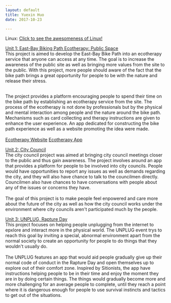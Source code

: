 ```yaml
---
layout: default
title: Yuexin Huo
date: 2017-10-23

---
```

Linux:
[Click to see the awesomeness of Linux!](/linux/web/home.html)


[Unit 1: East-Bay Biking Path Ecotherapy: Public Space](/linux/web/home.html)<br>
This project is aimed to develop the East-Bay Bike Path into an ecotherapy service that anyone can access at any time. The goal is to increase the awareness of the public site as well as bringing more values from the site to the public. With this project, more people should aware of the fact that the bike path brings a great opportunity for people to be with the nature and release their stress. <br><br>

The project provides a platform encouraging people to spend their time on the bike path by establishing an ecotherapy service from the site. The process of the ecotherapy is not done by professionals but by the physical and mental interaction among people and the nature around the bike path. Mechanisms such as card collecting and therapy instructions are given to enhance the user experience. An app dedicated for constructing the bike path experience as well as a website promoting the idea were made.
<br><br>
[Ecotherapy Website](/eastbay/main.html)
[Ecotherapy App]()

[Unit 2: City Council](/linux/web/home.html)<br>
The city council project was aimed at bringing city council meetings closer to the public and thus gain awareness. The project involves around an app that provides a platform for people to be involved into city councils. People would have opportunities to report any issues as well as demands regarding the city, and they will also have chance to talk to the councilmen directly. Councilmen also have chances to have conversations with people about any of the issues or concerns they have. 
<br><br>
The goal of this project is to make people feel enpowered and care more about the future of the city as well as how the city council works under the environment where city councils aren't participated much by the people. 


[Unit 3: UNPLUG, Rapture Day](/linux/web/home.html)<br>
This project focuses on helping people unplugging from the internet to epxlore and interact more in the physical world. The UNPLUG event trys to reach this goal by inviting a special, abnormal environment apart from the normal society to create an opportunity for people to do things that they wouldn't usually do. 
<br><br>
The UNPLUG features an app that would aid people gradually give up their normal code of conduct in the Rapture Day and open themselves up to explore out of their comfort zone. Inspired by Sitionists, the app have instructions helping people to be in their time and enjoy the moment they are in by doing certain things. The things would gradually become more and more challenging for an average people to complete, until they reach a point where it is dangerous enough for people to use survival instincts and tactics to get out of the situations.  